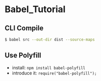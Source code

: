 # Babel_Tutorial

## CLI Compile

```bash
$ babel src --out-dir dist --source-maps
```

## Use Polyfill

- install: `npm install babel-polyfill`
- introduce it: `require("babel-polyfill");`
